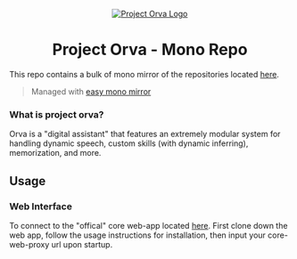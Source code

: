 <p align="center">
  <a href="" rel="noopener">
 <img src="https://avatars2.githubusercontent.com/u/53947571?s=200&v=4"  alt="Project Orva Logo"></a>
</p>

<h1 align="center">Project Orva - Mono Repo </h1>

This repo contains a bulk of mono mirror of the repositories located [here](https://github.com/project-orva). 
> Managed with [easy mono mirror](https://github.com/GuyARoss/easy-mono-mirror)

### What is project orva? 
Orva is a "digital assistant" that features an extremely modular system for 
handling dynamic speech, custom skills (with dynamic inferring), memorization, and more. 

## Usage
### Web Interface
To connect to the "offical" core web-app located [here](https://github.com/project-orva/core-webapp). First clone down the web app, follow the usage instructions for installation, then input your core-web-proxy url upon startup.  
